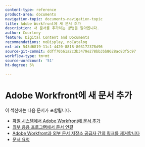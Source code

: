 ```yaml
---
content-type: reference
product-area: documents
navigation-topic: documents-navigation-topic
title: Adobe Workfront에 새 문서 추가
description: 새 문서를 추가하는 방법을 알아봅니다.
author: Courtney
feature: Digital Content and Documents
recommendations: noDisplay, noCatalog
exl-id: 543d6819-11c1-4420-8818-803172378d96
source-git-commit: ddff70b61a2c3b3479e278bb3bb8628ac83f5c97
workflow-type: tm+mt
source-wordcount: '51'
ht-degree: 5%

---
```


# Adobe Workfront에 새 문서 추가

이 섹션에는 다음 문서가 포함됩니다.

* [파일 시스템에서 Adobe Workfront에 문서 추가](../../documents/adding-documents-to-workfront/add-documents-from-file-system.md)
* [외부 응용 프로그램에서 문서 연결](../../documents/adding-documents-to-workfront/link-documents-from-external-apps.md)
* [Adobe Workfront과 외부 문서 저장소 공급자 간의 링크를 제거합니다](../../documents/adding-documents-to-workfront/remove-links-between-wf-and-doc-apps.md)
* [문서 요청](../../documents/adding-documents-to-workfront/request-a-document.md)
